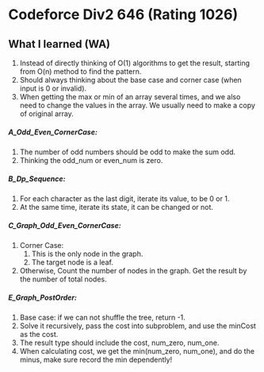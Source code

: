 # Codeforce Div2 646 (Rating 1026)

## What I learned (WA)
1. Instead of directly thinking of O(1) algorithms to get the result, starting from O(n) method to find the pattern.
2. Should always thinking about the base case and corner case (when input is 0 or invalid).
3. When getting the max or min of an array several times, and we also need to change the values in the array. We usually need to make a copy of original array.

##### A_Odd_Even_CornerCase:
1. The number of odd numbers should be odd to make the sum odd.
2. Thinking the odd_num or even_num is zero.

##### B_Dp_Sequence:  
1. For each character as the last digit, iterate its value, to be 0 or 1.
2. At the same time, iterate its state, it can be changed or not. 

##### C_Graph_Odd_Even_CornerCase: 
1. Corner Case: 
    1. This is the only node in the graph.
    2. The target node is a leaf.
2. Otherwise, Count the number of nodes in the graph. Get the result by the number of total nodes.

##### E_Graph_PostOrder: 
1. Base case: if we can not shuffle the tree, return -1.
2. Solve it recursively, pass the cost into subproblem, and use the minCost as the cost.
3. The result type should include the cost, num_zero, num_one. 
4. When calculating cost, we get the min(num_zero, num_one), and do the minus, make sure record the min dependently!




​	
